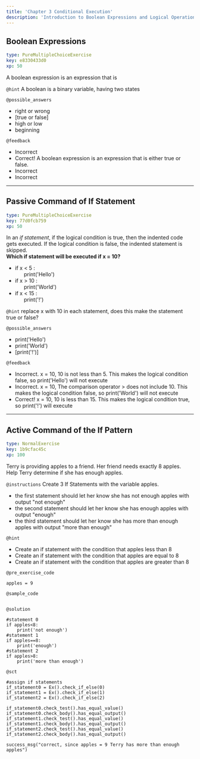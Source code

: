 ```yaml
---
title: 'Chapter 3 Conditional Execution'
description: 'Introduction to Boolean Expressions and Logical Operations. We will also cover conditional execution and different kinds of conditionals.'
---
```


## Boolean Expressions

```yaml
type: PureMultipleChoiceExercise
key: e8330433d0
xp: 50
```

A boolean expression is an expression that is

`@hint`
A boolean is a binary variable, having two states

`@possible_answers`
- right or wrong
- [true or false]
- high or low
- beginning

`@feedback`
- Incorrect
- Correct! A boolean expression is an expression that is either true or false.
- Incorrect
- Incorrect

---

## Passive Command of If Statement

```yaml
type: PureMultipleChoiceExercise
key: 77d0fcb759
xp: 50
```

In an *if statement*, if the logical condition is true, then the indented code gets executed. If the logical condition is false, the indented statement is skipped.
<br>
<b>Which if statement will be executed if x = 10?</b>
	<br>
- if x < 5 :
	<br>
    &nbsp;&nbsp;&nbsp;&nbsp;&nbsp;&nbsp;print('Hello')
    <br>
- if x > 10 :
	<br>
	 &nbsp;&nbsp;&nbsp;&nbsp;&nbsp;&nbsp;print('World')
    <br>
- if x < 15 :
	<br> 
	&nbsp;&nbsp;&nbsp;&nbsp;&nbsp;&nbsp;print('!')

`@hint`
replace x with 10 in each statement, does this make the statement true or false?

`@possible_answers`
- print('Hello')
- print('World')
- [print('!')]

`@feedback`
- Incorrect. x = 10, 10 is not less than 5. This makes the logical condition false, so print('Hello') will not execute
- Incorrect. x = 10, The comparison operator > does not include 10. This makes the logical condition false, so print('World') will not execute
- Correct! x = 10, 10 is less than 15. This makes the logical condition true, so print('!') will execute

---

## Active Command of the If Pattern

```yaml
type: NormalExercise
key: 1b9cfac45c
xp: 100
```

Terry is providing apples to a friend. Her friend needs exactly 8 apples. Help Terry determine if she has enough apples. 

`@instructions`
Create 3 If Statements with the variable apples.
- the first statement should let her know she has not enough apples with output "not enough"
- the second statement should let her know she has enough apples with output "enough"
- the third statement should let her know she has more than enough apples with output "more than enough"

`@hint`
- Create an if statement with the condition that apples less than 8
- Create an if statement with the condition that apples are equal to 8
- Create an if statement with the condition that apples are greater than 8

`@pre_exercise_code`
```{python}
apples = 9
```

`@sample_code`
```{python}

```

`@solution`
```{python}
#statement 0
if apples<8:
  	print('not enough')
#statement 1
if apples==8:
  	print('enough')
#statement 2
if apples>8:
  	print('more than enough')

```

`@sct`
```{python}
#assign if statements
if_statement0 = Ex().check_if_else(0)
if_statement1 = Ex().check_if_else(1)
if_statement2 = Ex().check_if_else(2)

if_statement0.check_test().has_equal_value()
if_statement0.check_body().has_equal_output()
if_statement1.check_test().has_equal_value()
if_statement1.check_body().has_equal_output()
if_statement2.check_test().has_equal_value()
if_statement2.check_body().has_equal_output()

success_msg("correct, since apples = 9 Terry has more than enough apples")

```
